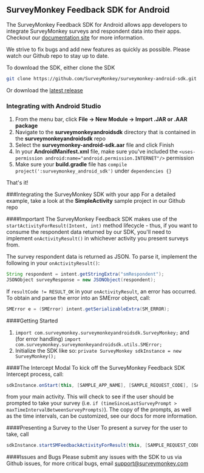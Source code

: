 ## SurveyMonkey Feedback SDK for Android

The SurveyMonkey Feedback SDK for Android allows app developers to integrate SurveyMonkey surveys and respondent data into their apps. Checkout our [documentation site](http://surveymonkey.github.io/surveymonkey-android-sdk/) for more information.

We strive to fix bugs and add new features as quickly as possible. Please watch our Github repo to stay up to date.

To download the SDK, either clone the SDK
```bash
git clone https://github.com/SurveyMonkey/surveymonkey-android-sdk.git
```
Or download the [latest release](https://github.com/SurveyMonkey/surveymonkey-android-sdk/releases)

### Integrating with Android Studio

1. From the menu bar, click **File -> New Module -> Import .JAR or .AAR package**
2. Navigate to the **surveymonkeyandroidsdk** directory that is contained in the **surveymonkeyandroidsdk** repo
3. Select the **surveymonkey-android-sdk.aar** file and click Finish
4. In your **AndroidManifest.xml** file, make sure you've included the `<uses-permission android:name="android.permission.INTERNET"/>` permission
5. Make sure your **build.gradle** file has `compile project(':surveymonkey_android_sdk')` under `dependencies {}`

That's it!

###Integrating the SurveyMonkey SDK with your app
For a detailed example, take a look at the **SimpleActivity** sample project in our Github repo


####Important
The SurveyMonkey Feedback SDK makes use of the `startActivityForResult(Intent, int)` method lifecycle - thus, if you want to consume the respondent data returned by our SDK, you'll need to implement `onActivityResult()` in whichever activity you present surveys from.

The survey respondent data is returned as JSON. To parse it, implement the following in your `onActivityResult()`:
```java
String respondent = intent.getStringExtra("smRespondent");
JSONObject surveyResponse = new JSONObject(respondent);
```

If `resultCode != RESULT_OK` in your `onActivityResult`, an error has occurred. To obtain and parse the error into an SMError object, call:
```java
SMError e = (SMError) intent.getSerializableExtra(SM_ERROR);
```

####Getting Started
1. `import com.surveymonkey.surveymonkeyandroidsdk.SurveyMonkey;` and (for error handling)
`import com.surveymonkey.surveymonkeyandroidsdk.utils.SMError;`
2. Initialize the SDK like so: `private SurveyMonkey sdkInstance = new SurveyMonkey();`

####The Intercept Modal
To kick off the SurveyMonkey Feedback SDK Intercept process, call:
```java
sdkInstance.onStart(this, [SAMPLE_APP_NAME], [SAMPLE_REQUEST_CODE], [SAMPLE_SURVEY_HASH]);
```
from your main activity. This will check to see if the user should be prompted to take your survey (i.e. `if (timeSinceLastSurveyPrompt > maxTimeIntervalBetweenSurveyPrompts)`). The copy of the prompts, as well as the time intervals, can be customized, see our docs for more information.


####Presenting a Survey to the User
To present a survey for the user to take, call
```java
sdkInstance.startSMFeedbackActivityForResult(this, [SAMPLE_REQUEST_CODE], [SAMPLE_SURVEY_HASH]);
```

####Issues and Bugs
Please submit any issues with the SDK to us via Github issues, for more critical bugs, email [support@surveymonkey.com](mailto:support@surveymonkey.com)
